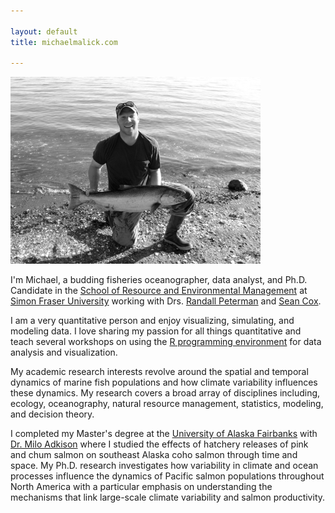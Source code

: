 ```yaml
---

layout: default 
title: michaelmalick.com

---
```



![malick](images/chrome_king.jpg)

I'm Michael, a budding fisheries oceanographer, data analyst,
and Ph.D. Candidate in the [School of Resource and Environmental
Management][REM] at [Simon Fraser University][SFU] working with Drs.
[Randall Peterman][RMP] and [Sean Cox][SPC].


I am a very quantitative person and enjoy visualizing, simulating,
and modeling data. I love sharing my passion for all things
quantitative and teach several workshops on using the [R programming
environment][R] for data analysis and visualization. 


My academic research interests revolve around the spatial and
temporal dynamics of marine fish populations and how climate
variability influences these dynamics. My research covers a broad
array of disciplines including, ecology, oceanography, natural
resource management, statistics, modeling, and decision theory.


I completed my Master's degree at the [University of Alaska
Fairbanks][UAF] with [Dr. Milo Adkison][MA] where I studied the
effects of hatchery releases of pink and chum salmon on southeast
Alaska coho salmon through time and space. My Ph.D. research
investigates how variability in climate and ocean processes influence
the dynamics of Pacific salmon populations throughout North America
with a particular emphasis on understanding the mechanisms that link
large-scale climate variability and salmon productivity.



[REM]: http://www.rem.sfu.ca/
[RMP]: http://www.rem.sfu.ca/people/faculty/peterman/
[SPC]: http://www.rem.sfu.ca/people/faculty/seancox/
[SFU]: http://www.sfu.ca/
[UAF]: http://www.sfos.uaf.edu/
[MA]:  http://www.sfos.uaf.edu/directory/faculty/adkison/
[R]:   http://www.r-project.org/ 


